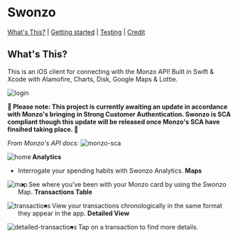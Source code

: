 # Swonzo

[What's This?](#whats-this) | [Getting started](#getting-started) | [Testing](#Testing)  | [Credit](#Credit) 

## What's This?

This is an iOS client for connecting with the Monzo API! Built in Swift & Xcode with Alamofire, Charts, Disk, Google Maps & Lottie.

<img src="../master/Swonzo/Mockups/login.png" alt="login"/>

**🚧 Please note: This project is currently awaiting an update in accordance with Monzo's bringing in Strong Customer Authentication. Swonzo is SCA compliant though this update will be released once Monzo's SCA have finsihed taking place. 🚧**

*From Monzo's API docs:*
<img src="../master/Swonzo/Mockups/SCA.png" alt="monzo-sca"/>

**Analytics**
<img align="left" src="../master/Swonzo/Mockups/home.png" alt="home"/>

- Interrogate your spending habits with Swonzo Analytics.
**Maps** 
<img align="left" src="../master/Swonzo/Mockups/map.png" alt="map"/>

- See where you've been with your Monzo card by using the Swonzo Map.
**Transactions Table**
<img align="left" src="../master/Swonzo/Mockups/transactions.png" alt="transactions"/>

- View your transactions chronologically in the same format they appear in the app.
**Detailed View**
<img align="left" src="../master/Swonzo/Mockups/detailedTransactions.png" alt="detailed-transactions"/>

 - Tap on a transaction to find more details.